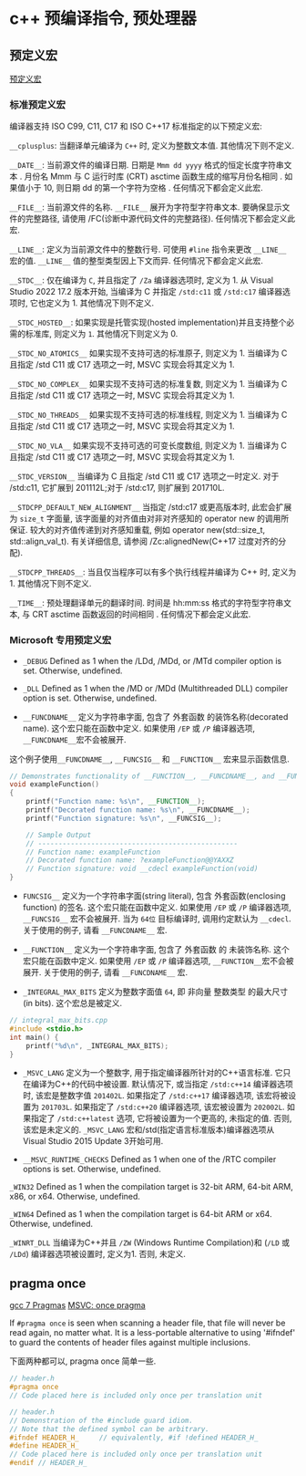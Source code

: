 # c++ 预编译指令, 预处理器

## 预定义宏

[预定义宏](https://learn.microsoft.com/zh-cn/cpp/preprocessor/predefined-macros?view=msvc-170)

### 标准预定义宏

编译器支持 ISO C99, C11, C17 和 ISO C++17 标准指定的以下预定义宏:

`__cplusplus`: 当翻译单元编译为 `C++` 时, 定义为整数文本值.  其他情况下则不定义.

`__DATE__`: 当前源文件的编译日期.  日期是 `Mmm dd yyyy` 格式的恒定长度字符串文本 .
月份名 Mmm 与 C 运行时库 (CRT) asctime 函数生成的缩写月份名相同 .
如果值小于 10, 则日期 dd 的第一个字符为空格 .  任何情况下都会定义此宏.

`__FILE__`: 当前源文件的名称.  `__FILE__` 展开为字符型字符串文本.
要确保显示文件的完整路径, 请使用 /FC(诊断中源代码文件的完整路径).
任何情况下都会定义此宏.

`__LINE__`: 定义为当前源文件中的整数行号.
可使用 `#line` 指令来更改 `__LINE__` 宏的值.  `__LINE__` 值的整型类型因上下文而异.
任何情况下都会定义此宏.

`__STDC__`: 仅在编译为 `C`, 并且指定了 `/Za` 编译器选项时, 定义为 1.
从 Visual Studio 2022 17.2 版本开始,
当编译为 C 并指定 `/std:c11` 或 `/std:c17` 编译器选项时, 它也定义为 1.  其他情况下则不定义.

`__STDC_HOSTED__`: 如果实现是托管实现(hosted implementation)并且支持整个必需的标准库, 则定义为 `1`.
其他情况下则定义为 0.

`__STDC_NO_ATOMICS__` 如果实现不支持可选的标准原子, 则定义为 1.
当编译为 C 且指定 /std C11 或 C17 选项之一时, MSVC 实现会将其定义为 1.

`__STDC_NO_COMPLEX__` 如果实现不支持可选的标准复数, 则定义为 1.
当编译为 C 且指定 /std C11 或 C17 选项之一时, MSVC 实现会将其定义为 1.

`__STDC_NO_THREADS__` 如果实现不支持可选的标准线程, 则定义为 1.
当编译为 C 且指定 /std C11 或 C17 选项之一时, MSVC 实现会将其定义为 1.

`__STDC_NO_VLA__` 如果实现不支持可选的可变长度数组, 则定义为 1.
当编译为 C 且指定 /std C11 或 C17 选项之一时, MSVC 实现会将其定义为 1.

`__STDC_VERSION__` 当编译为 C 且指定 /std C11 或 C17 选项之一时定义.
对于 /std:c11, 它扩展到 201112L;对于 /std:c17, 则扩展到 201710L.

`__STDCPP_DEFAULT_NEW_ALIGNMENT__` 当指定 /std:c17 或更高版本时,
此宏会扩展为 `size_t` 字面量, 该字面量的对齐值由对非对齐感知的 operator new 的调用所保证.
较大的对齐值传递到对齐感知重载, 例如 operator new(std::size_t, std::align_val_t).
有关详细信息, 请参阅 /Zc:alignedNew(C++17 过度对齐的分配).

`__STDCPP_THREADS__`: 当且仅当程序可以有多个执行线程并编译为 C++ 时, 定义为 1.
其他情况下则不定义.

`__TIME__`: 预处理翻译单元的翻译时间.  时间是 hh:mm:ss 格式的字符型字符串文本,
与 CRT asctime 函数返回的时间相同 .  任何情况下都会定义此宏.

### Microsoft 专用预定义宏

+ `_DEBUG` Defined as 1 when the /LDd, /MDd, or /MTd compiler option is set. Otherwise, undefined.

+ `_DLL` Defined as 1 when the /MD or /MDd (Multithreaded DLL) compiler option is set. Otherwise, undefined.

+ `__FUNCDNAME__` 定义为字符串字面, 包含了 外套函数 的装饰名称(decorated name).
这个宏只能在函数中定义.
如果使用 `/EP` 或 `/P` 编译器选项, `__FUNCDNAME__`宏不会被展开.

这个例子使用`__FUNCDNAME__`, `__FUNCSIG__` 和 `__FUNCTION__` 宏来显示函数信息.

```C++
// Demonstrates functionality of __FUNCTION__, __FUNCDNAME__, and __FUNCSIG__ macros
void exampleFunction()
{
    printf("Function name: %s\n", __FUNCTION__);
    printf("Decorated function name: %s\n", __FUNCDNAME__);
    printf("Function signature: %s\n", __FUNCSIG__);

    // Sample Output
    // -------------------------------------------------
    // Function name: exampleFunction
    // Decorated function name: ?exampleFunction@@YAXXZ
    // Function signature: void __cdecl exampleFunction(void)
}
```

+ `FUNCSIG__` 定义为一个字符串字面(string literal),
包含 外套函数(enclosing function) 的签名.
这个宏只能在函数中定义.
如果使用 `/EP` 或 `/P` 编译器选项, `__FUNCSIG__` 宏不会被展开.
当为 `64位` 目标编译时, 调用约定默认为 `__cdecl`.
关于使用的例子, 请看 `__FUNCDNAME__` 宏.

+ `__FUNCTION__` 定义为一个字符串字面, 包含了 外套函数 的 未装饰名称.
这个宏只能在函数中定义. 如果使用 `/EP` 或 `/P` 编译器选项, `__FUNCTION__`宏不会被展开.
关于使用的例子, 请看 `__FUNCDNAME__` 宏.

+ `_INTEGRAL_MAX_BITS` 定义为整数字面值 `64`, 即 非向量 整数类型 的最大尺寸(in bits). 这个宏总是被定义.

```C++
// integral_max_bits.cpp
#include <stdio.h>
int main() {
    printf("%d\n", _INTEGRAL_MAX_BITS);
}
```

+ `_MSVC_LANG` 定义为一个整数字, 用于指定编译器所针对的C++语言标准.
它只在编译为C++的代码中被设置. 默认情况下, 或当指定 `/std:c++14` 编译器选项时, 该宏是整数字值 `201402L`.
如果指定了 `/std:c++17` 编译器选项, 该宏将被设置为 `201703L`.
如果指定了 `/std:c++20` 编译器选项, 该宏被设置为 `202002L`.
如果指定了 `/std:c++latest` 选项, 它将被设置为一个更高的, 未指定的值.
否则, 该宏是未定义的.
`_MSVC_LANG` 宏和/std(指定语言标准版本)编译器选项从Visual Studio 2015 Update 3开始可用.

+ `__MSVC_RUNTIME_CHECKS` Defined as 1 when one of the /RTC compiler options is set. Otherwise, undefined.

`_WIN32` Defined as 1 when the compilation target is 32-bit ARM, 64-bit ARM, x86, or x64. Otherwise, undefined.

`_WIN64` Defined as 1 when the compilation target is 64-bit ARM or x64. Otherwise, undefined.

`_WINRT_DLL` 当编译为C++并且 `/ZW` (Windows Runtime Compilation)和 (`/LD` 或 `/LDd`) 编译器选项被设置时, 定义为1. 否则, 未定义.

## pragma once

[gcc 7 Pragmas](https://gcc.gnu.org/onlinedocs/cpp/Pragmas.html)
[MSVC: once pragma](https://learn.microsoft.com/en-us/cpp/preprocessor/once?view=msvc-170)

If `#pragma once` is seen when scanning a header file,
that file will never be read again, no matter what.
It is a less-portable alternative to using '#ifndef' to
guard the contents of header files against multiple inclusions.

下面两种都可以, pragma once 简单一些.

```cpp
// header.h
#pragma once
// Code placed here is included only once per translation unit
```

```cpp
// header.h
// Demonstration of the #include guard idiom.
// Note that the defined symbol can be arbitrary.
#ifndef HEADER_H_     // equivalently, #if !defined HEADER_H_
#define HEADER_H_
// Code placed here is included only once per translation unit
#endif // HEADER_H_
```
